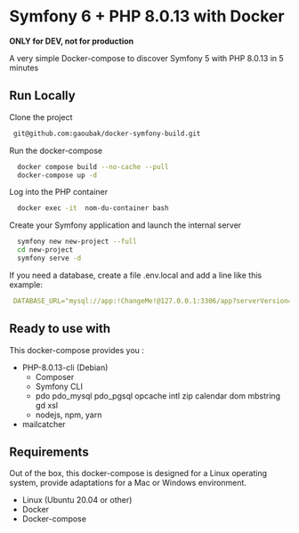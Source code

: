 
# Symfony 6 + PHP 8.0.13 with Docker

**ONLY for DEV, not for production**

A very simple Docker-compose to discover Symfony 5 with PHP 8.0.13 in 5 minutes
## Run Locally

Clone the project

```bash
 git@github.com:gaoubak/docker-symfony-build.git
```

Run the docker-compose

```bash
  docker compose build --no-cache --pull
  docker-compose up -d
```

Log into the PHP container

```bash
  docker exec -it  nom-du-container bash
```

Create your Symfony application and launch the internal server

```bash
  symfony new new-project --full
  cd new-project
  symfony serve -d
```

If you need a database, create a file .env.local and add a line like this example:

```yaml
 DATABASE_URL="mysql://app:!ChangeMe!@127.0.0.1:3306/app?serverVersion=8&charset=utf8mb4"
```

## Ready to use with

This docker-compose provides you :

- PHP-8.0.13-cli (Debian)
    - Composer
    - Symfony CLI
    - pdo pdo_mysql pdo_pgsql opcache intl zip calendar dom mbstring gd xsl
    - nodejs, npm, yarn
- mailcatcher


## Requirements

Out of the box, this docker-compose is designed for a Linux operating system, provide adaptations for a Mac or Windows environment.

- Linux (Ubuntu 20.04 or other)
- Docker
- Docker-compose
